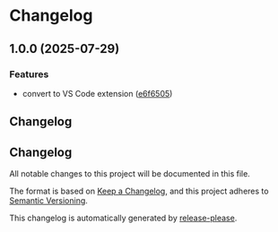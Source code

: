 # Changelog

## 1.0.0 (2025-07-29)

### Features

- convert to VS Code extension ([e6f6505](https://github.com/ioncakephper/function-call-tree-vs-extension/commit/e6f6505c88f834063b8cbaa2ca7b9a3a91aedfce))

## Changelog

## Changelog

All notable changes to this project will be documented in this file.

The format is based on [Keep a Changelog](https://keepachangelog.com/en/1.0.0/), and this project adheres to [Semantic Versioning](https://semver.org/spec/v2.0.0.html).

This changelog is automatically generated by [release-please](https://github.com/googleapis/release-please).
